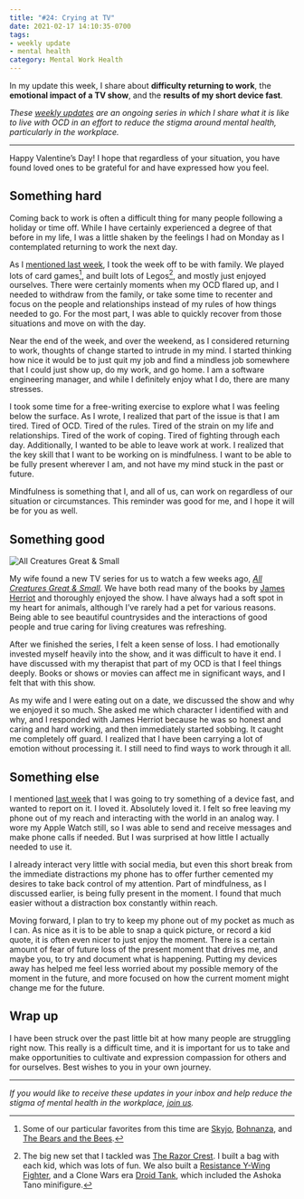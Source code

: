 ```yaml
---
title: "#24: Crying at TV"
date: 2021-02-17 14:10:35-0700
tags:
- weekly update
- mental health
category: Mental Work Health
---
```


In my update this week, I share about **difficulty returning to work**, the **emotional impact of a TV show**, and the **results of my short device fast**.

_These [weekly updates](https://bennorris.org/tags/weekly-update/) are an ongoing series in which I share what it is like to live with OCD in an effort to reduce the stigma around mental health, particularly in the workplace._

***

Happy Valentine’s Day! I hope that regardless of your situation, you have found loved ones to be grateful for and have expressed how you feel.


## Something hard

Coming back to work is often a difficult thing for many people following a holiday or time off. While I have certainly experienced a degree of that before in my life, I was a little shaken by the feelings I had on Monday as I contemplated returning to work the next day.

As I [mentioned last week](https://bennorris.org/2021/02/08/happily-being-shot), I took the week off to be with family. We played lots of card games[^1], and built lots of Legos[^2], and mostly just enjoyed ourselves. There were certainly moments when my OCD flared up, and I needed to withdraw from the family, or take some time to recenter and focus on the people and relationships instead of my rules of how things needed to go. For the most part, I was able to quickly recover from those situations and move on with the day.

Near the end of the week, and over the weekend, as I considered returning to work, thoughts of change started to intrude in my mind. I started thinking how nice it would be to just quit my job and find a mindless job somewhere that I could just show up, do my work, and go home. I am a software engineering manager, and while I definitely enjoy what I do, there are many stresses.

I took some time for a free-writing exercise to explore what I was feeling below the surface. As I wrote, I realized that part of the issue is that I am tired. Tired of OCD. Tired of the rules. Tired of the strain on my life and relationships. Tired of the work of coping. Tired of fighting through each day. Additionally, I wanted to be able to leave work at work. I realized that the key skill that I want to be working on is mindfulness. I want to be able to be fully present wherever I am, and not have my mind stuck in the past or future.

Mindfulness is something that I, and all of us, can work on regardless of our situation or circumstances. This reminder was good for me, and I hope it will be for you as well.


## Something good

![All Creatures Great & Small](https://media.bennorris.org/images/mentalworkhealth/uploads/2021/067e52a5dd.jpg)

My wife found a new TV series for us to watch a few weeks ago, [*All Creatures Great & Small*](https://en.wikipedia.org/wiki/All_Creatures_Great_and_Small_(2020_TV_series)). We have both read many of the books by [James Herriot](https://en.wikipedia.org/wiki/James_Herriot) and thoroughly enjoyed the show. I have always had a soft spot in my heart for animals, although I’ve rarely had a pet for various reasons. Being able to see beautiful countrysides and the interactions of good people and true caring for living creatures was refreshing.

After we finished the series, I felt a keen sense of loss. I had emotionally invested myself heavily into the show, and it was difficult to have it end. I have discussed with my therapist that part of my OCD is that I feel things deeply. Books or shows or movies can affect me in significant ways, and I felt that with this show.

As my wife and I were eating out on a date, we discussed the show and why we enjoyed it so much. She asked me which character I identified with and why, and I responded with James Herriot because he was so honest and caring and hard working, and then immediately started sobbing. It caught me completely off guard. I realized that I have been carrying a lot of emotion without processing it. I still need to find ways to work through it all.


## Something else

I mentioned [last week](https://bennorris.org/2021/02/08/happily-being-shot) that I was going to try something of a device fast, and wanted to report on it. I loved it. Absolutely loved it. I felt so free leaving my phone out of my reach and interacting with the world in an analog way. I wore my Apple Watch still, so I was able to send and receive messages and make phone calls if needed. But I was surprised at how little I actually needed to use it.

I already interact very little with social media, but even this short break from the immediate distractions my phone has to offer further cemented my desires to take back control of my attention. Part of mindfulness, as I discussed earlier, is being fully present in the moment. I found that much easier without a distraction box constantly within reach.

Moving forward, I plan to try to keep my phone out of my pocket as much as I can. As nice as it is to be able to snap a quick picture, or record a kid quote, it is often even nicer to just enjoy the moment. There is a certain amount of fear of future loss of the present moment that drives me, and maybe you, to try and document what is happening. Putting my devices away has helped me feel less worried about my possible memory of the moment in the future, and more focused on how the current moment might change me for the future.


## Wrap up

I have been struck over the past little bit at how many people are struggling right now. This really is a difficult time, and it is important for us to take and make opportunities to cultivate and expression compassion for others and for ourselves. Best wishes to you in your own journey.

***

_If you would like to receive these updates in your inbox and help reduce the stigma of mental health in the workplace, [join us](https://bennorris.org/subscribe/mwh/)._


[^1]: Some of our particular favorites from this time are [Skyjo](https://www.amazon.com/Magilano-Ultimate-Adults-Entertaining-exciting/dp/B06XZ9K244), [Bohnanza](https://en.wikipedia.org/wiki/Bohnanza), and [The Bears and the Bees](https://www.grandpabecksgames.com/bears-and-the-bees).

[^2]: The big new set that I tackled was [The Razor Crest](https://www.lego.com/en-us/product/default-the-mandalorian-bounty-hunter-transport-au-the-razor-crest-nz-the-razor-crest-75292). I built a bag with each kid, which was lots of fun. We also built a [Resistance Y-Wing Fighter](https://www.lego.com/en-us/product/resistance-y-wing-starfighter-75249), and a Clone Wars era [Droid Tank](https://www.lego.com/en-us/product/armored-assault-tank-aat-75283), which included the Ashoka Tano minifigure.
